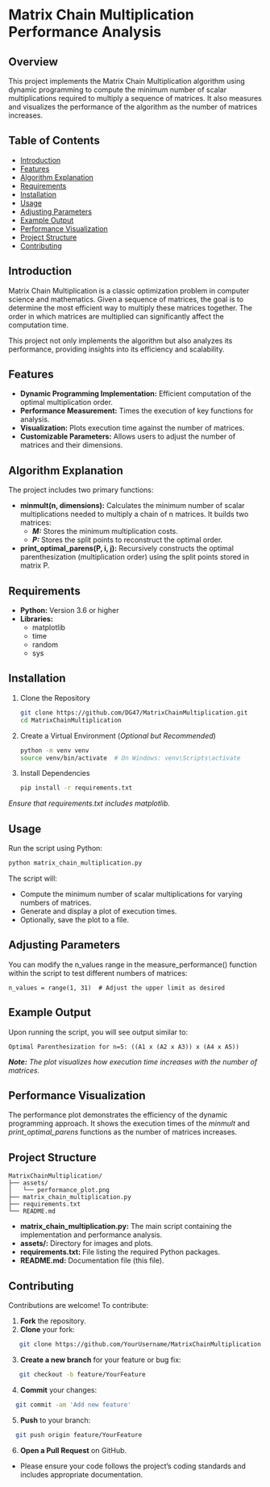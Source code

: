 # Matrix Chain Multiplication Performance Analysis

## Overview
This project implements the Matrix Chain Multiplication algorithm using dynamic programming to compute the minimum number of scalar multiplications required to multiply a sequence of matrices. It also measures and visualizes the performance of the algorithm as the number of matrices increases.

## Table of Contents
- [Introduction](https://github.com/DG47/Human-Detection-using-Aerial-Vehicle/edit/main/README.md#introduction)
- [Features](https://github.com/DG47/Human-Detection-using-Aerial-Vehicle/edit/main/README.md#features)
- [Algorithm Explanation](https://github.com/DG47/Human-Detection-using-Aerial-Vehicle/edit/main/README.md#algorithm-explanation)
- [Requirements](https://github.com/DG47/Human-Detection-using-Aerial-Vehicle/edit/main/README.md#requirements)
- [Installation](https://github.com/DG47/Human-Detection-using-Aerial-Vehicle/edit/main/README.md#installation)
- [Usage](https://github.com/DG47/Human-Detection-using-Aerial-Vehicle/edit/main/README.md#usage)
- [Adjusting Parameters](https://github.com/DG47/Human-Detection-using-Aerial-Vehicle/edit/main/README.md#adjusting-parameters)
- [Example Output](https://github.com/DG47/Human-Detection-using-Aerial-Vehicle/edit/main/README.md#example-output)
- [Performance Visualization](https://github.com/DG47/Human-Detection-using-Aerial-Vehicle/edit/main/README.md#performance-visualization)
- [Project Structure](https://github.com/DG47/Human-Detection-using-Aerial-Vehicle/edit/main/README.md#project-structure)
- [Contributing](https://github.com/DG47/Human-Detection-using-Aerial-Vehicle/edit/main/README.md#contributing)


## Introduction
Matrix Chain Multiplication is a classic optimization problem in computer science and mathematics. Given a sequence of matrices, the goal is to determine the most efficient way to multiply these matrices together. The order in which matrices are multiplied can significantly affect the computation time.

This project not only implements the algorithm but also analyzes its performance, providing insights into its efficiency and scalability.

## Features
- **Dynamic Programming Implementation:** Efficient computation of the optimal multiplication order.
- **Performance Measurement:** Times the execution of key functions for analysis.
- **Visualization:** Plots execution time against the number of matrices.
- **Customizable Parameters:** Allows users to adjust the number of matrices and their dimensions.

## Algorithm Explanation
The project includes two primary functions:

- **minmult(n, dimensions):** Calculates the minimum number of scalar multiplications needed to multiply a chain of n matrices. It builds two matrices:
   - ***M:*** Stores the minimum multiplication costs.
   - ***P:*** Stores the split points to reconstruct the optimal order.
-	**print_optimal_parens(P, i, j):** Recursively constructs the optimal parenthesization (multiplication order) using the split points stored in matrix P.

## Requirements
- **Python:** Version 3.6 or higher
- **Libraries:**
  - matplotlib
  - time
  - random
  - sys

 ## Installation
 1.	Clone the Repository

   	```bash
    git clone https://github.com/DG47/MatrixChainMultiplication.git
    cd MatrixChainMultiplication
    ```
    
2.	Create a Virtual Environment (*Optional but Recommended*)
    ```bash
    python -m venv venv
    source venv/bin/activate  # On Windows: venv\Scripts\activate
    ```
3.	Install Dependencies
    ```bash
    pip install -r requirements.txt
    ```

*Ensure that requirements.txt includes matplotlib.*

## Usage
Run the script using Python:

```bash
python matrix_chain_multiplication.py
```

The script will:
- Compute the minimum number of scalar multiplications for varying numbers of matrices.
- Generate and display a plot of execution times.
- Optionally, save the plot to a file.

 ## Adjusting Parameters
 You can modify the n_values range in the measure_performance() function within the script to test different numbers of matrices:
```
n_values = range(1, 31)  # Adjust the upper limit as desired
```
## Example Output
Upon running the script, you will see output similar to:

```
Optimal Parenthesization for n=5: ((A1 x (A2 x A3)) x (A4 x A5))
```

***Note:** The plot visualizes how execution time increases with the number of matrices.*

## Performance Visualization

The performance plot demonstrates the efficiency of the dynamic programming approach. It shows the execution times of the *minmult* and *print_optimal_parens* functions as the number of matrices increases.

## Project Structure

```
MatrixChainMultiplication/
├── assets/
│   └── performance_plot.png
├── matrix_chain_multiplication.py
├── requirements.txt
└── README.md
```
- **matrix_chain_multiplication.py:** The main script containing the implementation and performance analysis.
- **assets/:** Directory for images and plots.
- **requirements.txt:** File listing the required Python packages.
- **README.md:** Documentation file (this file).

## Contributing
Contributions are welcome! To contribute:

1.	**Fork** the repository.
2.	**Clone** your fork:
  
   ```bash
      git clone https://github.com/YourUsername/MatrixChainMultiplication.git
   ```

3.	**Create a new branch** for your feature or bug fix:
  
   ```bash
      git checkout -b feature/YourFeature
  ```

4.	**Commit** your changes:
  
  ```bash
    git commit -am 'Add new feature'
  ```

5.	**Push** to your branch:
  
  ```bash
    git push origin feature/YourFeature
  ```
6.	**Open a Pull Request** on GitHub.

- Please ensure your code follows the project’s coding standards and includes appropriate documentation.
